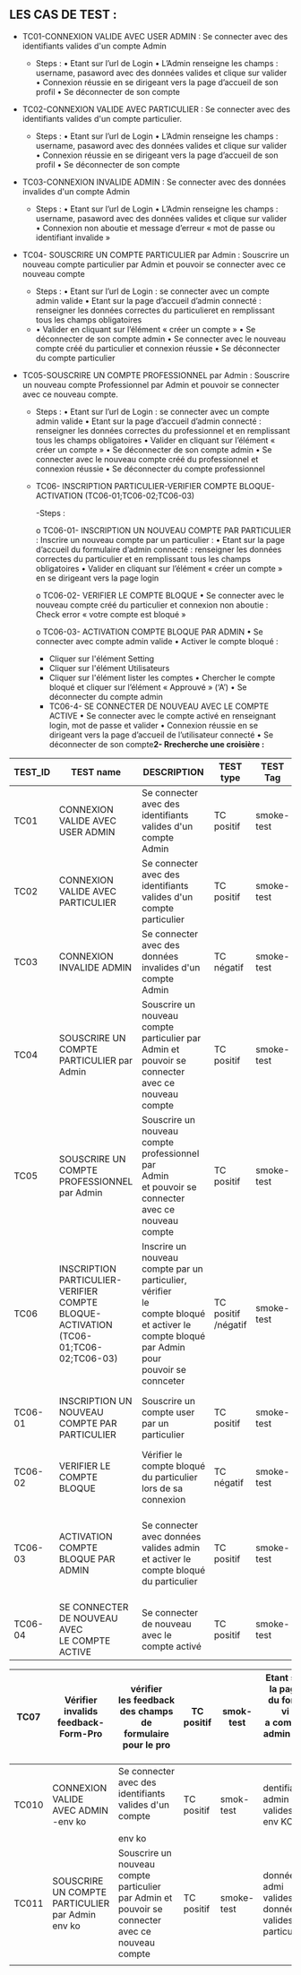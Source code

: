 ## LES CAS DE TEST :

- TC01-CONNEXION VALIDE AVEC USER ADMIN : Se connecter avec des identifiants
  valides d'un compte Admin

  - Steps :
    •	Etant sur l’url de Login
    •	L’Admin renseigne les champs : username, pasaword avec des données valides
    et clique sur valider
    •	Connexion réussie en se dirigeant vers la page d’accueil de son profil
    •	Se déconnecter de son compte
- TC02-CONNEXION VALIDE AVEC PARTICULIER : Se connecter avec des identifiants valides d'un compte particulier.

  - Steps :
    •	Etant sur l’url de Login
    •	L’Admin renseigne les champs : username, pasaword avec des données valides
    et clique sur valider
    •	Connexion réussie en se dirigeant vers la page d’accueil de son profil
    •	Se déconnecter de son compte
- TC03-CONNEXION INVALIDE ADMIN : Se connecter avec des données invalides d'un
  compte Admin

  - Steps :
    •	Etant sur l’url de Login
    •	L’Admin renseigne les champs : username, pasaword avec des données valides
    et clique sur valider
    •	Connexion non aboutie et message d’erreur « mot de passe ou identifiant invalide »
- TC04- SOUSCRIRE UN COMPTE PARTICULIER par Admin : Souscrire un nouveau compte particulier par Admin
  et pouvoir se connecter avec ce nouveau compte

  - Steps :
    •	Etant sur l’url de Login : se connecter avec un compte admin valide
    •	Etant sur la page d’accueil d’admin connecté : renseigner les données correctes du particulieret en remplissant         	   tous les champs obligatoires
  - •	Valider en cliquant sur l’élément « créer un compte »
    •	Se déconnecter de son compte admin
    •	Se connecter avec le nouveau compte créé du particulier et connexion réussie
    •	Se déconnecter du compte particulier
- TC05-SOUSCRIRE UN COMPTE PROFESSIONNEL par Admin : Souscrire un nouveau compte Professionnel par Admin
  et pouvoir se connecter avec ce nouveau compte.

  - Steps :
    •	Etant sur l’url de Login : se connecter avec un compte admin valide
    •	Etant sur la page d’accueil d’admin connecté : renseigner les données correctes du professionnel et en remplissant   	tous les champs obligatoires
    •	Valider en cliquant sur l’élément « créer un compte »
    •	Se déconnecter de son compte admin
    •	Se connecter avec le nouveau compte créé du professionnel et connexion réussie
    •	Se déconnecter du compte professionnel
  - TC06- INSCRIPTION PARTICULIER-VERIFIER COMPTE BLOQUE-ACTIVATION (TC06-01;TC06-02;TC06-03)

    -Steps :

    o	TC06-01- INSCRIPTION UN NOUVEAU COMPTE PAR PARTICULIER : Inscrire un nouveau compte par un particulier :
    •	Etant sur la page d’accueil du formulaire d’admin connecté : renseigner les données correctes du particulier et en remplissant tous les champs obligatoires
    •	Valider en cliquant sur l’élément « créer un compte » en se dirigeant vers la page  login

    o	TC06-02- VERIFIER LE COMPTE BLOQUE
    •	Se connecter avec le nouveau compte créé du particulier et connexion non aboutie :
    Check error « votre compte est bloqué »

    o	TC06-03- ACTIVATION COMPTE BLOQUE PAR ADMIN
    •	 Se connecter avec compte admin valide
    •	 Activer le compte bloqué :

    - Cliquer sur l'élément Setting
    - Cliquer sur l'élément Utilisateurs
    - Cliquer sur l'élément lister les comptes
      •	Chercher le compte bloqué et cliquer sur l’élément « Approuvé » (‘A’)
      •	Se déconnecter du compte admin
    - TC06-4- SE CONNECTER DE NOUVEAU AVEC LE COMPTE ACTIVE
      •	Se connecter avec le compte activé en renseignant login, mot de passe et valider
      •	Connexion réussie en se dirigeant vers la page d’accueil de l’utilisateur connecté
      •	Se déconnecter de son compte**2- Rrecherche une croisière :**

| TEST_ID | TEST name                                                                                      | DESCRIPTION                                                                                                                                               | TEST type                 | TEST Tag   | Prérequis                                                   | ASSERTIONS                                                                                                        |
| ------- | ---------------------------------------------------------------------------------------------- | --------------------------------------------------------------------------------------------------------------------------------------------------------- | ------------------------- | ---------- | ------------------------------------------------------------ | ----------------------------------------------------------------------------------------------------------------- |
| TC01    | CONNEXION VALIDE AVEC USER ADMIN                                                               | Se connecter avec des identifiants valides d'un compte<br /> Admin                                                                                        | TC positif                | smoke-test | identifiants admin valides                                   | page d'accueil admin connecté                                                                                    |
| TC02    | CONNEXION VALIDE AVEC PARTICULIER                                                              | Se connecter avec des identifiants valides d'un compte<br />particulier                                                                                   | TC positif                | smoke-test | identifiants particulier valides                             | page d'accueil particulier connecté                                                                              |
| TC03    | CONNEXION INVALIDE ADMIN                                                                       | Se connecter avec des données invalides d'un compte<br />Admin                                                                                           | TC négatif               | smoke-test | données admi invalides                                      | check error " mot de passe ou identifiant invalide"                                                               |
| TC04    | SOUSCRIRE UN COMPTE PARTICULIER par Admin                                                      | Souscrire un nouveau compte particulier par Admin et<br /> pouvoir se connecter avec ce nouveau compte                                                   | TC positif                | smoke-test | données admi valides -<br />données valides particulier    | Connexion réussie par ce nouveau compté créé  -<br /> page d'accueil particilier connecté                    |
| TC05    | SOUSCRIRE UN COMPTE PROFESSIONNEL par Admin                                                    | Souscrire un nouveau compte professionnel par<br />Admin et pouvoir se connecter avec ce nouveau compte                                                 | TC positif                | smoke-test | données admi valides -<br /> données valides professionnel | Connexion réussie par ce nouveau compté<br />créé  - page d'accueil professionnel connecté                  |
| TC06    | INSCRIPTION PARTICULIER-VERIFIER COMPTE<br />BLOQUE-ACTIVATION<br /> (TC06-01;TC06-02;TC06-03) | Inscrire un nouveau compte par un particulier, vérifier<br /> le compte bloqué et activer le compte bloqué par Admin pour <br />pouvoir se connceter | TC positif<br />/négatif | smoke-test | données admi valides -<br /> données valides particulier   | A chaque sous cas de test de TC06 effectuer<br /> une assertion sur l'action ou l'étape en question             |
| TC06-01 | INSCRIPTION UN NOUVEAU COMPTE PAR<br />PARTICULIER                                             | Souscrire un compte user par un particulier                                                                                                               | TC positif                | smoke-test | données valides particulier-<br />compte créé             | retour à la page d'authentification après avoir<br />créer le compte par un particulier                        |
| TC06-02 | VERIFIER LE COMPTE BLOQUE                                                                      | Vérifier le compte bloqué du particulier lors de sa<br />connexion                                                                                      | TC négatif               | smoke-test | données valides du particulier                              | check erro "votre compte est bloqué"                                                                             |
| TC06-03 | ACTIVATION COMPTE BLOQUE PAR ADMIN                                                             | Se connecter avec données valides admin et activer le<br />compte bloqué du particulier                                                                | TC positif                | smoke-test | données valides admin                                       | assertion sur l'activation du compte -<br />passage de username de l'état "approuver" <br />à l'état "Bloquer" |
| TC06-04 | SE CONNECTER DE NOUVEAU AVEC<br />LE COMPTE  ACTIVE                                            | Se connecter  de nouveau avec le compte activé                                                                                                           | TC positif                | smoke-test | données valides particulier                                 | page d'accueil particulier connecté                                                                              |

| TC07  | Vérifier invalids feedback-Form-Pro             | vérifier les feedback des champs de<br />formulaire pour le pro                                      | TC positif | smok-test  | Etant sur la page du form vi<br />a compte admin                               | tous les invalides feedbacks s'affichent                                                         |
| ----- | ------------------------------------------------ | ------------------------------------------------------------------------------------------------------ | ---------- | ---------- | ---------------------------------------------------------------------------------------------- | ------------------------------------------------------------------------------------------------ |
| TC010 | CONNEXION VALIDE AVEC ADMIN -env ko              | Se connecter avec des identifiants valides d'un compte           <br />env ko                    | TC positif | smok-test  | dentifiants admin valides<br />env KO                                                          | page d'accueil admin connecté                                                                   |
| TC011 | SOUSCRIRE UN COMPTE PARTICULIER par Admin env ko | Souscrire un nouveau compte particulier par Admin et<br />pouvoir se connecter avec ce nouveau compte | TC positif | smoke-test | données admi valides -<br />données valides particulier                                      | Connexion réussie par ce nouveau compté<br />créé  - page d'accueil professionnel connecté |
|       |                                                  |                                                                                                        |            |            |                                                                                                |                                                                                                  |
